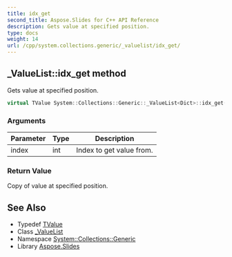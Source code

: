 ```yaml
---
title: idx_get
second_title: Aspose.Slides for C++ API Reference
description: Gets value at specified position.
type: docs
weight: 14
url: /cpp/system.collections.generic/_valuelist/idx_get/
---
```

## _ValueList::idx_get method


Gets value at specified position.

```cpp
virtual TValue System::Collections::Generic::_ValueList<Dict>::idx_get(int index) const
```


### Arguments

| Parameter | Type | Description |
| --- | --- | --- |
| index | int | Index to get value from. |

### Return Value

Copy of value at specified position.

## See Also

* Typedef [TValue](../tvalue/)
* Class [_ValueList](../)
* Namespace [System::Collections::Generic](../../)
* Library [Aspose.Slides](../../../)
